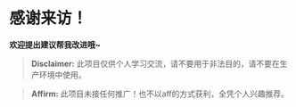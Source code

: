 # 感谢来访！
**欢迎提出建议帮我改进哦~**
> **Disclaimer:** 此项目仅供个人学习交流，请不要用于非法目的，请不要在生产环境中使用。

> **Affirm:** 此项目未接任何推广！也不以aff的方式获利，全凭个人兴趣推荐。
